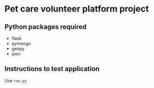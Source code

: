 # Pet care volunteer platform project
## Python packages required
* flask
* pymongo
* geopy
* json
## Instructions to test application
Use `run.py`
